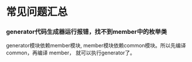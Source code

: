 # 常见问题汇总
### generator代码生成器运行报错，找不到member中的枚举类
generator模块依赖member模块, member模块依赖common模块。所以先编译 common，再编译 member， 就可以执行generator了。
